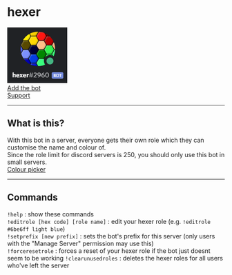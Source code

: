 # hexer
![hexer#2960](hexer.png)  
[Add the bot](https://discord.com/api/oauth2/authorize?client_id=774389928422539266&permissions=268435456&scope=bot)  
[Support](https://discord.com/users/106068236000329728)

--- 

## What is this?
With this bot in a server, everyone gets their own role which they can customise the name and colour of.  
Since the role limit for discord servers is 250, you should only use this bot in small servers.  
[Colour picker](https://www.google.com/search?q=color+picker)

---

## Commands
`!help` : show these commands  
`!editrole [hex code] [role name]` : edit your hexer role (e.g. `!editrole #6be6ff light blue`)  
`!setprefix [new prefix]` : sets the bot's prefix for this server (only users with the "Manage Server" permission may use this)  
`!forceresetrole` : forces a reset of your hexer role if the bot just doesnt seem to be working
`!clearunusedroles` : deletes the hexer roles for all users who've left the server
